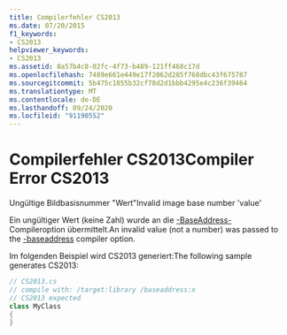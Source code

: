 ```yaml
---
title: Compilerfehler CS2013
ms.date: 07/20/2015
f1_keywords:
- CS2013
helpviewer_keywords:
- CS2013
ms.assetid: 8a57b4c8-02fc-4f73-b489-121ff468c17d
ms.openlocfilehash: 7489e661e449e17f2062d285f768dbc43f675787
ms.sourcegitcommit: 5b475c1855b32cf78d2d1bbb4295e4c236f39464
ms.translationtype: MT
ms.contentlocale: de-DE
ms.lasthandoff: 09/24/2020
ms.locfileid: "91190552"
---
```

# <a name="compiler-error-cs2013"></a><span data-ttu-id="a9ed9-102">Compilerfehler CS2013</span><span class="sxs-lookup"><span data-stu-id="a9ed9-102">Compiler Error CS2013</span></span>

<span data-ttu-id="a9ed9-103">Ungültige Bildbasisnummer "Wert"</span><span class="sxs-lookup"><span data-stu-id="a9ed9-103">Invalid image base number 'value'</span></span>  
  
 <span data-ttu-id="a9ed9-104">Ein ungültiger Wert (keine Zahl) wurde an die [-BaseAddress-](../language-reference/compiler-options/baseaddress-compiler-option.md) Compileroption übermittelt.</span><span class="sxs-lookup"><span data-stu-id="a9ed9-104">An invalid value (not a number) was passed to the [-baseaddress](../language-reference/compiler-options/baseaddress-compiler-option.md) compiler option.</span></span>  
  
 <span data-ttu-id="a9ed9-105">Im folgenden Beispiel wird CS2013 generiert:</span><span class="sxs-lookup"><span data-stu-id="a9ed9-105">The following sample generates CS2013:</span></span>  
  
```csharp  
// CS2013.cs  
// compile with: /target:library /baseaddress:x  
// CS2013 expected  
class MyClass  
{  
}  
```

